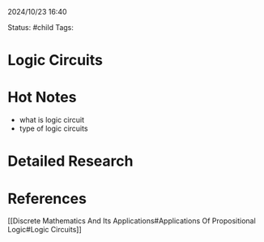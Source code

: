 2024/10/23
16:40

Status: #child
Tags:
# Logic Circuits


# Hot Notes
- what is logic circuit
- type of logic circuits
# Detailed Research



# References

[[Discrete Mathematics And Its Applications#Applications Of Propositional Logic#Logic Circuits]]